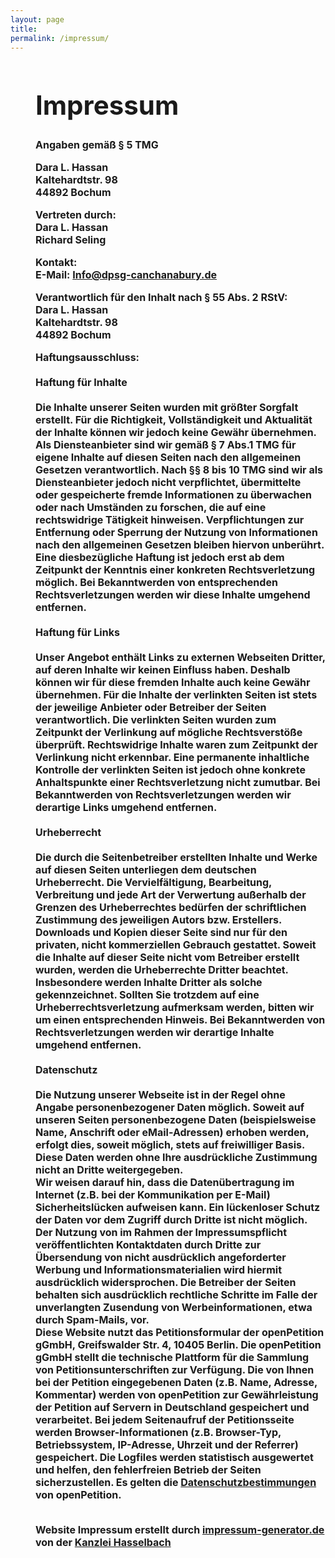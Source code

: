 ```yaml
---
layout: page
title:     
permalink: /impressum/
---
```


<h2 style="margin-left: 40px;">
<div class='impressum'><h1>Impressum</h1>
<span style="font-size:16px;"><p>Angaben gemäß § 5 TMG</p><p>Dara L. Hassan<br> 
Kaltehardtstr. 98<br> 
44892 Bochum <br> 
</p><p> <strong>Vertreten durch: </strong><br>
Dara L. Hassan<br>
Richard Seling<br>
</p><p><strong>Kontakt:</strong> <br>
E-Mail: <a href='mailto:Info@dpsg-canchanabury.de'>Info@dpsg-canchanabury.de</a></p><p><strong>Verantwortlich für den Inhalt nach § 55 Abs. 2 RStV:</strong><br>
Dara L. Hassan <br> 
Kaltehardtstr. 98<br> 
44892 Bochum <br></p> <p><strong>Haftungsausschluss: </strong><br><br><strong>Haftung für Inhalte</strong><br><br>
Die Inhalte unserer Seiten wurden mit größter Sorgfalt erstellt. Für die Richtigkeit, Vollständigkeit und Aktualität der Inhalte können wir jedoch keine Gewähr übernehmen. Als Diensteanbieter sind wir gemäß § 7 Abs.1 TMG für eigene Inhalte auf diesen Seiten nach den allgemeinen Gesetzen verantwortlich. Nach §§ 8 bis 10 TMG sind wir als Diensteanbieter jedoch nicht verpflichtet, übermittelte oder gespeicherte fremde Informationen zu überwachen oder nach Umständen zu forschen, die auf eine rechtswidrige Tätigkeit hinweisen. Verpflichtungen zur Entfernung oder Sperrung der Nutzung von Informationen nach den allgemeinen Gesetzen bleiben hiervon unberührt. Eine diesbezügliche Haftung ist jedoch erst ab dem Zeitpunkt der Kenntnis einer konkreten Rechtsverletzung möglich. Bei Bekanntwerden von entsprechenden Rechtsverletzungen werden wir diese Inhalte umgehend entfernen.<br><br><strong>Haftung für Links</strong><br><br>
Unser Angebot enthält Links zu externen Webseiten Dritter, auf deren Inhalte wir keinen Einfluss haben. Deshalb können wir für diese fremden Inhalte auch keine Gewähr übernehmen. Für die Inhalte der verlinkten Seiten ist stets der jeweilige Anbieter oder Betreiber der Seiten verantwortlich. Die verlinkten Seiten wurden zum Zeitpunkt der Verlinkung auf mögliche Rechtsverstöße überprüft. Rechtswidrige Inhalte waren zum Zeitpunkt der Verlinkung nicht erkennbar. Eine permanente inhaltliche Kontrolle der verlinkten Seiten ist jedoch ohne konkrete Anhaltspunkte einer Rechtsverletzung nicht zumutbar. Bei Bekanntwerden von Rechtsverletzungen werden wir derartige Links umgehend entfernen.<br><br><strong>Urheberrecht</strong><br><br>
Die durch die Seitenbetreiber erstellten Inhalte und Werke auf diesen Seiten unterliegen dem deutschen Urheberrecht. Die Vervielfältigung, Bearbeitung, Verbreitung und jede Art der Verwertung außerhalb der Grenzen des Urheberrechtes bedürfen der schriftlichen Zustimmung des jeweiligen Autors bzw. Erstellers. Downloads und Kopien dieser Seite sind nur für den privaten, nicht kommerziellen Gebrauch gestattet. Soweit die Inhalte auf dieser Seite nicht vom Betreiber erstellt wurden, werden die Urheberrechte Dritter beachtet. Insbesondere werden Inhalte Dritter als solche gekennzeichnet. Sollten Sie trotzdem auf eine Urheberrechtsverletzung aufmerksam werden, bitten wir um einen entsprechenden Hinweis. Bei Bekanntwerden von Rechtsverletzungen werden wir derartige Inhalte umgehend entfernen.<br><br><strong>Datenschutz</strong><br><br>
Die Nutzung unserer Webseite ist in der Regel ohne Angabe personenbezogener Daten möglich. Soweit auf unseren Seiten personenbezogene Daten (beispielsweise Name, Anschrift oder eMail-Adressen) erhoben werden, erfolgt dies, soweit möglich, stets auf freiwilliger Basis. Diese Daten werden ohne Ihre ausdrückliche Zustimmung nicht an Dritte weitergegeben. <br>
Wir weisen darauf hin, dass die Datenübertragung im Internet (z.B. bei der Kommunikation per E-Mail) Sicherheitslücken aufweisen kann. Ein lückenloser Schutz der Daten vor dem Zugriff durch Dritte ist nicht möglich. <br>
Der Nutzung von im Rahmen der Impressumspflicht veröffentlichten Kontaktdaten durch Dritte zur Übersendung von nicht ausdrücklich angeforderter Werbung und Informationsmaterialien wird hiermit ausdrücklich widersprochen. Die Betreiber der Seiten behalten sich ausdrücklich rechtliche Schritte im Falle der unverlangten Zusendung von Werbeinformationen, etwa durch Spam-Mails, vor.<br>
Diese Website nutzt das Petitionsformular der openPetition gGmbH, Greifswalder Str. 4, 10405 Berlin. Die openPetition gGmbH stellt die technische Plattform für die Sammlung von Petitionsunterschriften zur Verfügung. Die von Ihnen bei der Petition eingegebenen Daten (z.B. Name, Adresse, Kommentar) werden von openPetition zur Gewährleistung der Petition auf Servern in Deutschland gespeichert und verarbeitet. Bei jedem Seitenaufruf der Petitionsseite werden Browser-Informationen (z.B. Browser-Typ, Betriebssystem, IP-Adresse, Uhrzeit und der Referrer) gespeichert. Die Logfiles werden statistisch ausgewertet und helfen, den fehlerfreien Betrieb der Seiten sicherzustellen. Es gelten die <a href="https://www.openpetition.de/content/data_privacy">Datenschutzbestimmungen</a> von openPetition.
</p><br> 
Website Impressum erstellt durch <a href="https://www.impressum-generator.de">impressum-generator.de</a> von der <a href="https://www.kanzlei-hasselbach.de/" rel="nofollow">Kanzlei Hasselbach</a></span></div></h2>
 
